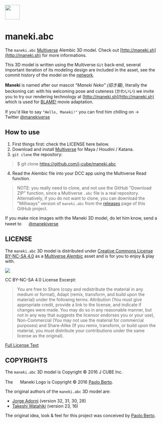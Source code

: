 <a href="#"><img src="https://pbs.twimg.com/profile_images/747231052444241920/03MurYeH_400x400.jpg" width="48"></a>

# maneki.abc

The `maneki.abc` [Multiverse](http://multi-verse-io) Alembic 3D model.
Check out [http://maneki.sh](http://maneki.sh) for more informations.

This 3D model is written using the Multiverse `Git` back-end, several important iteration of its modeling design are included in the asset, see the commit history of the model on the [network](https://github.com/j-cube/maneki.abc/network).

**Maneki** is named after our mascot _“Maneki Neko” (招き猫)_, literally the beckoning cat: with his welcoming pose and cuteness (かわいい) we invite you to try our rendering technology at [http://maneki.sh](http://maneki.sh) which is used for [BLAME!](http://www.blame.jp) movie adaptation.

If you'd like to say `"Hello, Maneki!"` you can find him chilling on → <span><a href="https://twitter.com/manekiverse"><img
src="https://abs.twimg.com/a/1470279950/img/t1/favicon.svg" width="16"></a></span> Twitter [@manekiverse](https://twitter.com/manekiverse)

## How to use 

1. First things first: check the LICENSE here below.
2. Download and install [Multiverse](http://multi-verse.io) for Maya / Houdini / Katana.
3. `git clone` the repository:

 > $ git clone https://github.com/j-cube/maneki.abc

4. Read the Alembic file into your DCC app using the Multiverse Read function.

 > NOTE: you really need to clone, and not use the GitHub "Download ZIP"
         function, since a Multiverse `.abc` file is a real repository.
         Alternatively, if you do not want to clone, you can download the
         "Milliways" version of `maneki.abc` from the
         [releases](https://github.com/j-cube/maneki.abc/releases) page of
         this GitHub project.

If you make nice images with the Maneki 3D model, do let him know, send a tweet to 
<span><a href="https://twitter.com/manekiverse"><img src="https://abs.twimg.com/a/1470279950/img/t1/favicon.svg" width="16"></a></span> [@manekiverse](https://twitter.com/manekiverse)


## LICENSE

The `maneki.abc` 3D model is distributed under [Creative Commons License BY-NC-SA 4.0](href="http://creativecommons.org/licenses/by-nc-sa/4.0/") as a <a href="http://multi-verse.io">Multiverse Alembic</a> asset and is for you to enjoy & play with.

<span><a href="http://creativecommons.org/licenses/by-nc-sa/4.0/"><img src="https://i.creativecommons.org/l/by-nc-sa/4.0/80x15.png"></a></span>

CC BY-NC-SA 4.0 License Excerpt:

> You are free to Share (copy and redistribute the material in any medium or
> format), Adapt (remix, transform, and build upon the material) under the
> following terms: Attribution (You must give appropriate credit, provide a link
> to the license, and indicate if changes were made. You may do so in any
> reasonable manner, but not in any way that suggests the licensor endorses you
> or your use), Non-Commercial (You may not use the material for commercial
> purposes) and Share-Alike (If you remix, transform, or build upon the
> material, you must distribute your contributions under the same license as the
> original).

[Full License Text](href="http://creativecommons.org/licenses/by-nc-sa/4.0)

## COPYRIGHTS

The `maneki.abc` 3D model is Copyright © 2016 J CUBE Inc.

The <span><a href="#"><img src="https://pbs.twimg.com/profile_images/747231052444241920/03MurYeH_400x400.jpg" width="16"></a></span> Maneki Logo is Copyright © 2016 [Paolo Berto](https://twitter.com/pberto).

The original authors of the `maneki.abc` 3D model are:

- [Jorge Adorni](mailto:jorgeadorni@gmail.com) (version 32, 31, 30, 28)
- [Takeshi Watahiki](mailto:twatahiki0083@gmail.com) (version 23, 16)

The original idea, look & feel for this project was conceived by [Paolo Berto](https://twitter.com/pberto).

